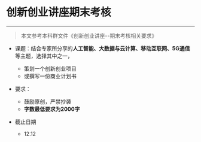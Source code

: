 # 创新创业讲座期末考核  
---  
> 本文参考本科群文件《创新创业讲座--期末考核相关要求》  

- 课题：结合专家所分享的**人工智能、大数据与云计算、移动互联网、5G通信**等主题，选择其中之一，  
	- 策划一个创新创业项目  
	- 或撰写一份商业计划书  
	
- 要求：  
	- 鼓励原创，严禁抄袭  
	- **字数最低要求为2000字**  

- 截止日期  
	- 12.12  
